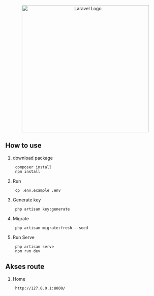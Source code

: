 <p align="center"><a href="https://laravel.com" target="_blank"><img src="https://raw.githubusercontent.com/laravel/art/master/logo-lockup/5%20SVG/2%20CMYK/1%20Full%20Color/laravel-logolockup-cmyk-red.svg" width="400" alt="Laravel Logo"></a></p>

## How to use
1. download package

        composer install
        npm install


2. Run

        cp .env.example .env

3. Generate key

        php artisan key:generate

4. Migrate

        php artisan migrate:fresh --seed

5. Run Serve

        php artisan serve
        npm run dev


## Akses route

1. Home

        http://127.0.0.1:8000/
